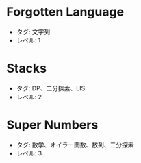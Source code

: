 # Forgotten Language

- タグ: 文字列
- レベル: 1

# Stacks

- タグ: DP、二分探索、LIS
- レベル: 2

# Super Numbers

- タグ: 数学、オイラー関数、数列、二分探索
- レベル: 3
